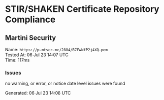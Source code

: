# STIR/SHAKEN Certificate Repository Compliance

## Martini Security

Name: `https://p.mtsec.me/2884/B7FwNfP2j4XQ.pem`\
Tested At: 06 Jul 23 14:07 UTC\
Time: 117ms

### Issues

no warning, or error, or notice date level issues were found

Generated: 06 Jul 23 14:08 UTC
